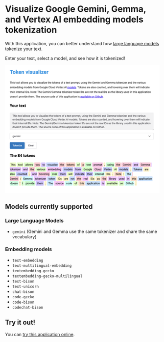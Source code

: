 # Visualize Google Gemini, Gemma, and Vertex AI embedding models tokenization

With this application, you can better understand how 
[large language models](https://cloud.google.com/vertex-ai/docs/generative-ai/language-model-overview) 
tokenize your text.

Enter your text, select a model, and see how it is tokenized!

![](tokenization-screenshot.png)

## Models currently supported

### Large Language Models

* `gemini` (Gemini and Gemma use the same tokenizer and share the same vocabulary)

### Embedding models

* `text-embedding`
* `text-multilingual-embedding`
* `textembedding-gecko`
* `textembedding-gecko-multilingual`
* `text-bison`
* `text-unicorn`
* `chat-bison`
* `code-gecko`
* `code-bison`
* `codechat-bison`

## Try it out!

You can [try this application online](https://tokens-lpj6s2duga-ew.a.run.app/).
